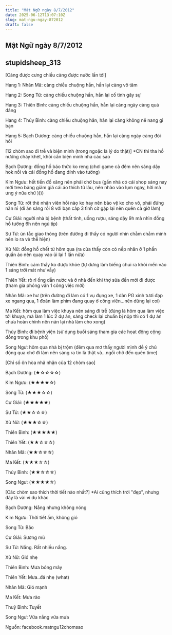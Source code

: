 ```yaml
---
title: "Mật Ngữ ngày 8/7/2012"
date: 2025-06-12T13:07:10Z
slug: mat-ngu-ngay-872012
draft: false
---
```


## Mật Ngữ ngày 8/7/2012

## stupidsheep_313

[Càng được cưng chiều càng được nước lấn tới]

 Hạng 1: Nhân Mã: càng chiều chuộng hắn, hắn lại càng vô tâm
 
 Hạng 2: Song Tử: càng chiều chuộng hắn, hắn lại cố tình gây sự
 
 Hạng 3: Thiên Bình: càng chiều chuộng hắn, hắn lại càng ngày càng quá đáng
 
Hạng 4: Thủy Bình: càng chiều chuộng hắn, hắn lại càng không nể nang gì bạn
 
Hạng 5: Bạch Dương: càng chiều chuộng hắn, hắn lại càng ngày càng đòi hỏi
 
[12 chòm sao đi trễ và biện minh (trong ngoặc là lý do thật)]
 *CN thì tha hồ nướng cháy khét, khỏi cần biện minh nha các sao 

 Bạch Dương: đồng hồ báo thức ko reng (chơi game cả đêm nên sáng dậy hok nổi và cái đồng hồ đang dính vào tường)
 
Kim Ngưu: hết tiền đổ xăng nên phải chờ bus (gần nhà có cái shop sáng nay mới treo bảng giảm giá cái áo thích từ lâu, nên nhào vào lụm ngay, hời mà ưng ý nữa chứ ))))
 
Song Tử: rớt thẻ nhân viên hồi nào ko hay nên bảo vệ ko cho vô, phải đứng năn nỉ (đi ăn sáng rồi 8 với bạn cấp 3 tình cờ gặp lại nên quên cả giờ làm)
 
Cự Giải: người nhà bị bệnh (thất tình, uống rượu, sáng dậy 9h mà nhìn đồng hồ tưởng 6h nên ngủ tip)
 
 Sư Tử: ùn tắc giao thông (trên đường đi thấy có người nhìn chằm chằm mình nên lo ra vẻ thể hiện)
 
 Xử Nữ: đồng hồ chết từ hôm qua (ra cửa thấy còn có nếp nhăn ở 1 phần quần áo nên quay vào ủi lại 1 lần nữa)
 
 Thiên Bình: cảm thấy ko được khỏe (tự dưng làm biếng chui ra khỏi mền vào 1 sáng trời mát như vầy)
 
 Thiên Yết: rò rỉ ống dẫn nước và ở nhà đến khi thợ sửa đến mới đi được (tham gia phỏng vấn 1 công việc mới)
 
 Nhân Mã: xe hư (trên đường đi làm có 1 vụ đụng xe, 1 dàn PG xinh tươi đạp xe ngang qua, 1 đoàn làm phim đang quay ở công viên…nên dừng lại coi)
 
Ma Kết: hôm qua làm việc khuya nên sáng đi trễ (đúng là hôm qua làm việc tới khuya, mà làm 1 lúc 2 dự án, sáng check lại chuẩn bị nộp thì có 1 dự án chưa hoàn chỉnh nên nán lại nhà làm cho xong)
 
Thủy Bình: đi bệnh viện (sử dụng buổi sáng tham gia các họat động cộng đồng trong khu phố)
 
Song Ngư: hôm qua nhà bị trộm (đêm qua mơ thấy người mình để ý chủ động qua chở đi làm nên sáng ra tin là thật và…ngồi chờ đến quên time)
 
[Chỉ số ôn hòa nhã nhặn của 12 chòm sao]
 
 Bạch Dương: (★☆☆☆☆)
 
 Kim Ngưu: (★★★★☆)
 
 Song Tử: (★★★☆☆)
 
 Cự Giải: (★★★★★)
 
 Sư Tử: (★★☆☆☆)
 
 Xử Nữ: (★★★☆☆)
 
 Thiên Bình: (★★★★★)
 
 Thiên Yết: (★★☆☆☆)
 
 Nhân Mã: (★★☆☆☆)
 
 Ma Kết: (★★★☆☆)
 
 Thủy Bình: (★★☆☆☆)
 
 Song Ngư: (★★★★☆)
 
[Các chòm sao thích thời tiết nào nhất?]
 *Ai cũng thích trời "đẹp", nhưng đây là vài ví dụ khác

 Bạch Dương: Nắng nhưng không nóng
 
 Kim Ngưu: Thời tiết ấm, không gió
 
Song Tử: Bão
 
Cự Giải: Sương mù
 
Sư Tử: Nắng. Rất nhiều nắng. 
 
Xử Nữ: Gió nhẹ
 
Thiên Bình: Mưa bóng mây
 
Thiên Yết: Mưa..đá nhẹ (what)
 
Nhân Mã: Gió mạnh
 
Ma Kết: Mưa rào 
 
Thuỷ Bình: Tuyết
 
Song Ngư: Vừa nắng vừa mưa
 
 
 
 Nguồn: facebook.matngu12chomsao